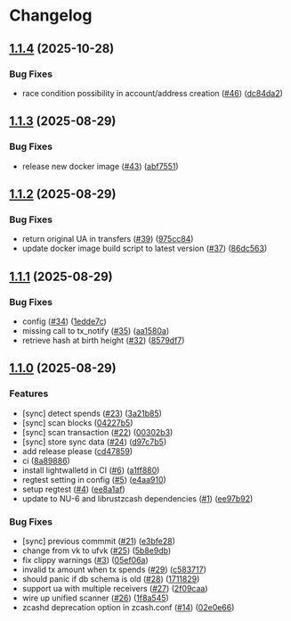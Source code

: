 # Changelog

## [1.1.4](https://github.com/hhanh00/zcash-walletd/compare/zcash-walletd-v1.1.3...zcash-walletd-v1.1.4) (2025-10-28)


### Bug Fixes

* race condition possibility in account/address creation ([#46](https://github.com/hhanh00/zcash-walletd/issues/46)) ([dc84da2](https://github.com/hhanh00/zcash-walletd/commit/dc84da2b6299243469125c0075f712e9347ca08d))

## [1.1.3](https://github.com/hhanh00/zcash-walletd/compare/zcash-walletd-v1.1.2...zcash-walletd-v1.1.3) (2025-08-29)


### Bug Fixes

* release new docker image ([#43](https://github.com/hhanh00/zcash-walletd/issues/43)) ([abf7551](https://github.com/hhanh00/zcash-walletd/commit/abf7551f05afd3d117880096b140865d7adf4a73))

## [1.1.2](https://github.com/hhanh00/zcash-walletd/compare/zcash-walletd-v1.1.1...zcash-walletd-v1.1.2) (2025-08-29)


### Bug Fixes

* return original UA in transfers ([#39](https://github.com/hhanh00/zcash-walletd/issues/39)) ([975cc84](https://github.com/hhanh00/zcash-walletd/commit/975cc84c6b59bb3022e622a966b905e278779692))
* update docker image build script to latest version ([#37](https://github.com/hhanh00/zcash-walletd/issues/37)) ([86dc563](https://github.com/hhanh00/zcash-walletd/commit/86dc5638f04e9ecd3f56a891e7b73f7cadfdb54d))

## [1.1.1](https://github.com/hhanh00/zcash-walletd/compare/zcash-walletd-v1.1.0...zcash-walletd-v1.1.1) (2025-08-29)


### Bug Fixes

* config ([#34](https://github.com/hhanh00/zcash-walletd/issues/34)) ([1edde7c](https://github.com/hhanh00/zcash-walletd/commit/1edde7c54f09883558b103a53eed6ac442cd3ed4))
* missing call to tx_notify ([#35](https://github.com/hhanh00/zcash-walletd/issues/35)) ([aa1580a](https://github.com/hhanh00/zcash-walletd/commit/aa1580a9b280ee001c6ed0ac1dc70a367d39c3f2))
* retrieve hash at birth height ([#32](https://github.com/hhanh00/zcash-walletd/issues/32)) ([8579df7](https://github.com/hhanh00/zcash-walletd/commit/8579df7835e7d2567dd12d0c0f41380ce8e2d75d))

## [1.1.0](https://github.com/hhanh00/zcash-walletd/compare/zcash-walletd-v1.0.0...zcash-walletd-v1.1.0) (2025-08-29)


### Features

* [sync] detect spends ([#23](https://github.com/hhanh00/zcash-walletd/issues/23)) ([3a21b85](https://github.com/hhanh00/zcash-walletd/commit/3a21b852bd4feb73020f7db992eb685cc00594c4))
* [sync] scan blocks ([04227b5](https://github.com/hhanh00/zcash-walletd/commit/04227b56fa29c04347436cf925da2b7b71882e4c))
* [sync] scan transaction ([#22](https://github.com/hhanh00/zcash-walletd/issues/22)) ([00302b3](https://github.com/hhanh00/zcash-walletd/commit/00302b3f098ed87de9ecd0add2daa8305e449ac7))
* [sync] store sync data ([#24](https://github.com/hhanh00/zcash-walletd/issues/24)) ([d97c7b5](https://github.com/hhanh00/zcash-walletd/commit/d97c7b5844cc2ad8d6f930d48a63dad52436678c))
* add release please ([cd47859](https://github.com/hhanh00/zcash-walletd/commit/cd4785925b7bd71f73f7769dce356866ed2187f9))
* ci ([8a89886](https://github.com/hhanh00/zcash-walletd/commit/8a89886b73112823bc1ae980922910b46be56032))
* install lightwalletd in CI ([#6](https://github.com/hhanh00/zcash-walletd/issues/6)) ([a1ff880](https://github.com/hhanh00/zcash-walletd/commit/a1ff880c344bc4c519c16b04d6f7d7a678c00b10))
* regtest setting in config ([#5](https://github.com/hhanh00/zcash-walletd/issues/5)) ([e4aa910](https://github.com/hhanh00/zcash-walletd/commit/e4aa910c5a66c6c15b77ac1b8411e289871f8ce8))
* setup regtest ([#4](https://github.com/hhanh00/zcash-walletd/issues/4)) ([ee8a1af](https://github.com/hhanh00/zcash-walletd/commit/ee8a1af535393757d5ec57a71f5bbad96af7a055))
* update to NU-6 and librustzcash dependencies ([#1](https://github.com/hhanh00/zcash-walletd/issues/1)) ([ee97b92](https://github.com/hhanh00/zcash-walletd/commit/ee97b92be37ba9c7768876a71c09eef66a8c6de3))


### Bug Fixes

* [sync] previous commmit ([#21](https://github.com/hhanh00/zcash-walletd/issues/21)) ([e3bfe28](https://github.com/hhanh00/zcash-walletd/commit/e3bfe2899fbdb2a84e1f3676e4ece50043d296bf))
* change from vk to ufvk ([#25](https://github.com/hhanh00/zcash-walletd/issues/25)) ([5b8e9db](https://github.com/hhanh00/zcash-walletd/commit/5b8e9db0b66a66ab488f8e5607b118fecacb345b))
* fix clippy warnings ([#3](https://github.com/hhanh00/zcash-walletd/issues/3)) ([05ef06a](https://github.com/hhanh00/zcash-walletd/commit/05ef06ae5448a91e928660edf032b85386d23110))
* invalid tx amount when tx spends ([#29](https://github.com/hhanh00/zcash-walletd/issues/29)) ([c583717](https://github.com/hhanh00/zcash-walletd/commit/c583717c3c31af5ebe0b11d420cad91440b7c9a9))
* should panic if db schema is old ([#28](https://github.com/hhanh00/zcash-walletd/issues/28)) ([1711829](https://github.com/hhanh00/zcash-walletd/commit/1711829c3e7cb8d9850f2f9d1c5be9795237b0ba))
* support ua with multiple receivers ([#27](https://github.com/hhanh00/zcash-walletd/issues/27)) ([2f09caa](https://github.com/hhanh00/zcash-walletd/commit/2f09caa2d05118d7c2a38872002f3fca5d512319))
* wire up unified scanner ([#26](https://github.com/hhanh00/zcash-walletd/issues/26)) ([1f8a545](https://github.com/hhanh00/zcash-walletd/commit/1f8a545e835aff70e17f308a98d0719dbddde676))
* zcashd deprecation option in zcash.conf ([#14](https://github.com/hhanh00/zcash-walletd/issues/14)) ([02e0e66](https://github.com/hhanh00/zcash-walletd/commit/02e0e66580e463c354b73e986ba2d57ef6b4baeb))
